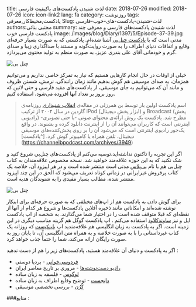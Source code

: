 title: لذت شنیدن پادکست‌های باکیفیت فارسی
date: 2018-07-26
modified: 2018-07-26
icon: icon-link2
lang: fa
category: روزنوشت
tags: پادکست,محیط‌کار,معرفی
Slug: لذت-شنیدن-پادکست-های-خوب-فارسی
authors:مجتبی بنائی
summary: لذت شنیدن پادکست‌های فارسی و معرفی چند پادکست فارسی خوب
image: /images/blog/Diary/1397/5/Episode-37-39.jpg	
مدتی است که با [پادکست چنل‌بی](https://channelbpodcast.com) آشنا شده‌ام. پادکستی که به صورت بسیار حرفه‌ای وقایع و اتفاقات دنیای اطراف را به صورت روایت‌گونه و مستند با صداگذاری زیبا و صدای گرم و خودمانی آقای علی بندری عزیز، به صورت منظم به تولید محتوی می‌پردازد. 

![چنل بی]({static}/images/blog/Diary/1397/5/Episode-37-39.jpg)

خیلی از اوقات در حال انجام کارهایی هستیم که نیاز به تمرکز خاصی نداریم و می‌توانیم همزمان، به صدای موسیقی هم گوش بدهیم مانند زمان‌ رانندگی، نرمش، شستن ظروف و مانند آن که می‌توانیم به جای موسیقی، از پادکست‌های مفید فارسی و حتی لاتین که روز بروز بر تعداد آنها افزوده می‌شود، استفاده کنیم.

>اسم پادکست اولین بار توسط بن همرزلی در مقاله‌ی [انقلاب شنیداری](https://www.theguardian.com/media/2004/feb/12/broadcasting.digitalmedia)  روزنامه‌ی گاردین در سال ۲۰۰۴ از ترکیب iPod (ابزار پخش دیجیتال) و Broadcast (پخش رادیویی) مطرح شد. پادکست یک روش ارائه‌ی محتوای صوتی -یا حتی تصویری- اینترنتی است که کاربران می‌توانند آن‌ را از اینترنت دانلود کرده و بشنوند. در واقع یک‌جور رادیوی اینترنتی است که می‌شود آن را بر روی  پخش‌کننده‌های موسیقی دیجیتال، تلفن همراه یا کامپیوتر گوش کرد. [^پادکست] (https://channelbpodcast.com/archives/3949)


اگر این تجربه را تاکنون نداشته‌اید،‌توصیه می‌کنم از پادکست‌های چنل‌بی شروع کنید و شک نکنید که به این حوزه علاقه‌مند خواهید شد.
نسخه مخصوص علاقه‌مندان به کتاب چنل‌بی هم با نام [بی‌پلاس](https://bpluspodcast.com/) مدتی است منتشر شده است و در هر اپیزود آن، خلاصه یک کتاب پرفروش غیرایرانی در زمانی کوتاه تعریف می‌شود که الحق در این چند اپیزود منتشر شده، مطالب بسیار مفیدی را به شنوندگان هدیه است.

![چنل بی]({static}/images/blog/Diary/1397/5/BPlus.jpg)


برای گوش دادن به پادکست هم از اپ‌های مختلفی که به صورت حرفه‌ای برای اینکار نوشته شده‌اند و امکاناتی مانند ذخیره آفلاین پادکست‌ها و شروع هر کدام از آنها از نقطه‌ای که قبلا متوقف شده است را ‌در اختیار شما می‌گذارند. به شخصه از اپ پادکست اپل و نیز [ساوندکلاود](https://soundcloud.com) استفاده می‌کنم . اپ پادکست گوگل هم گزینه مناسب دیگری در این زمینه است.  اگر به پادکست به زبان انگلیسی هم علاقه‌مندید اپ [بلینکیست](https://bpluspodcast.com/blinkist/)  که روزانه یک کتاب غیرداستانی را با به صورت خلاصه و به همراه متن انگلیسی آن، تا پایان روز  به صورت رایگان ارائه می‌کند، شما را حتماً جذب خواهد کرد.

اگر به پادکست و دنیای آن علاقه‌مند هستید، پادکست‌های زیر را هم از دست ندهید :

+ [فردوسی‌خوانی](http://ferdowsi.blubrry.net/) - بردیا دوستی 
+ [رادیو دست‌نوشته‌ها](https://castbox.fm/channel/%D8%B1%D8%A7%D8%AF%DB%8C%D9%88-%D8%AF%D8%B3%D8%AA%D9%86%D9%88%D8%B4%D8%AA%D9%87%E2%80%8C%D9%87%D8%A7-id1080746?country=us) - مروری بر تاریخ معاصر ایران 
+ [لوگوس](https://twitter.com/Logos_podcast) - فلسفه به زبان ساده 
+  [دایجست](https://digesttt.podbean.com/) - توضیح وقایع اطراف به زبان ساده
+ [کُرُن](https://koron.podbean.com/) - بررسی تخصصی موسیقی

###منابع :
